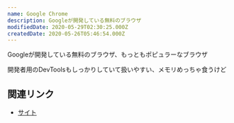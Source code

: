 ```yaml
---
name: Google Chrome
description: Googleが開発している無料のブラウザ
modifiedDate: 2020-05-29T02:30:25.000Z
createdDate: 2020-05-26T05:46:54.000Z
---
```


Googleが開発している無料のブラウザ、もっともポピュラーなブラウザ

開発者用のDevToolsもしっかりしていて扱いやすい、メモリめっちゃ食うけど

## 関連リンク

- [サイト](https://www.google.com/intl/ja_jp/chrome/)
